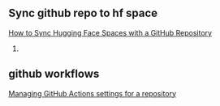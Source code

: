

## Sync github repo to hf space
[How to Sync Hugging Face Spaces with a GitHub Repository](git@github.com:mattoofahad/blog-notes.git)

1. 


## github workflows
[Managing GitHub Actions settings for a repository](https://docs.github.com/en/repositories/managing-your-repositorys-settings-and-features/enabling-features-for-your-repository/managing-github-actions-settings-for-a-repository#enabling-workflows-for-forks-of-private-repositories)
